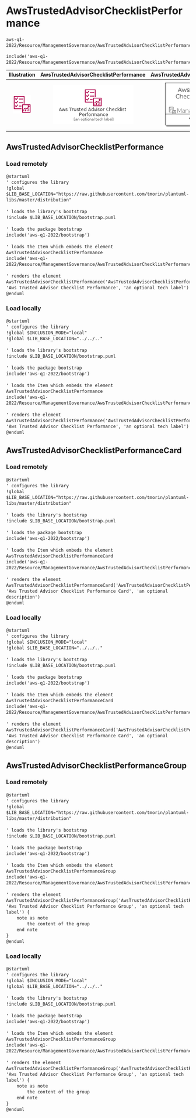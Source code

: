 # AwsTrustedAdvisorChecklistPerformance


```text
aws-q1-2022/Resource/ManagementGovernance/AwsTrustedAdvisorChecklistPerformance
```

```text
include('aws-q1-2022/Resource/ManagementGovernance/AwsTrustedAdvisorChecklistPerformance')
```



| Illustration | AwsTrustedAdvisorChecklistPerformance | AwsTrustedAdvisorChecklistPerformanceCard | AwsTrustedAdvisorChecklistPerformanceGroup |
| :---: | :---: | :---: | :---: |
| ![illustration for Illustration](../../../aws-q1-2022/Resource/ManagementGovernance/AwsTrustedAdvisorChecklistPerformance.png) | ![illustration for AwsTrustedAdvisorChecklistPerformance](../../../aws-q1-2022/Resource/ManagementGovernance/AwsTrustedAdvisorChecklistPerformance.Local.png) | ![illustration for AwsTrustedAdvisorChecklistPerformanceCard](../../../aws-q1-2022/Resource/ManagementGovernance/AwsTrustedAdvisorChecklistPerformanceCard.Local.png) | ![illustration for AwsTrustedAdvisorChecklistPerformanceGroup](../../../aws-q1-2022/Resource/ManagementGovernance/AwsTrustedAdvisorChecklistPerformanceGroup.Local.png) |




## AwsTrustedAdvisorChecklistPerformance

### Load remotely
```plantuml
@startuml
' configures the library
!global $LIB_BASE_LOCATION="https://raw.githubusercontent.com/tmorin/plantuml-libs/master/distribution"

' loads the library's bootstrap
!include $LIB_BASE_LOCATION/bootstrap.puml

' loads the package bootstrap
include('aws-q1-2022/bootstrap')

' loads the Item which embeds the element AwsTrustedAdvisorChecklistPerformance
include('aws-q1-2022/Resource/ManagementGovernance/AwsTrustedAdvisorChecklistPerformance')

' renders the element
AwsTrustedAdvisorChecklistPerformance('AwsTrustedAdvisorChecklistPerformance', 'Aws Trusted Advisor Checklist Performance', 'an optional tech label')
@enduml
```

### Load locally
```plantuml
@startuml
' configures the library
!global $INCLUSION_MODE="local"
!global $LIB_BASE_LOCATION="../../.."

' loads the library's bootstrap
!include $LIB_BASE_LOCATION/bootstrap.puml

' loads the package bootstrap
include('aws-q1-2022/bootstrap')

' loads the Item which embeds the element AwsTrustedAdvisorChecklistPerformance
include('aws-q1-2022/Resource/ManagementGovernance/AwsTrustedAdvisorChecklistPerformance')

' renders the element
AwsTrustedAdvisorChecklistPerformance('AwsTrustedAdvisorChecklistPerformance', 'Aws Trusted Advisor Checklist Performance', 'an optional tech label')
@enduml
```

## AwsTrustedAdvisorChecklistPerformanceCard

### Load remotely
```plantuml
@startuml
' configures the library
!global $LIB_BASE_LOCATION="https://raw.githubusercontent.com/tmorin/plantuml-libs/master/distribution"

' loads the library's bootstrap
!include $LIB_BASE_LOCATION/bootstrap.puml

' loads the package bootstrap
include('aws-q1-2022/bootstrap')

' loads the Item which embeds the element AwsTrustedAdvisorChecklistPerformanceCard
include('aws-q1-2022/Resource/ManagementGovernance/AwsTrustedAdvisorChecklistPerformance')

' renders the element
AwsTrustedAdvisorChecklistPerformanceCard('AwsTrustedAdvisorChecklistPerformanceCard', 'Aws Trusted Advisor Checklist Performance Card', 'an optional description')
@enduml
```

### Load locally
```plantuml
@startuml
' configures the library
!global $INCLUSION_MODE="local"
!global $LIB_BASE_LOCATION="../../.."

' loads the library's bootstrap
!include $LIB_BASE_LOCATION/bootstrap.puml

' loads the package bootstrap
include('aws-q1-2022/bootstrap')

' loads the Item which embeds the element AwsTrustedAdvisorChecklistPerformanceCard
include('aws-q1-2022/Resource/ManagementGovernance/AwsTrustedAdvisorChecklistPerformance')

' renders the element
AwsTrustedAdvisorChecklistPerformanceCard('AwsTrustedAdvisorChecklistPerformanceCard', 'Aws Trusted Advisor Checklist Performance Card', 'an optional description')
@enduml
```

## AwsTrustedAdvisorChecklistPerformanceGroup

### Load remotely
```plantuml
@startuml
' configures the library
!global $LIB_BASE_LOCATION="https://raw.githubusercontent.com/tmorin/plantuml-libs/master/distribution"

' loads the library's bootstrap
!include $LIB_BASE_LOCATION/bootstrap.puml

' loads the package bootstrap
include('aws-q1-2022/bootstrap')

' loads the Item which embeds the element AwsTrustedAdvisorChecklistPerformanceGroup
include('aws-q1-2022/Resource/ManagementGovernance/AwsTrustedAdvisorChecklistPerformance')

' renders the element
AwsTrustedAdvisorChecklistPerformanceGroup('AwsTrustedAdvisorChecklistPerformanceGroup', 'Aws Trusted Advisor Checklist Performance Group', 'an optional tech label') {
    note as note
        the content of the group
    end note
}
@enduml
```

### Load locally
```plantuml
@startuml
' configures the library
!global $INCLUSION_MODE="local"
!global $LIB_BASE_LOCATION="../../.."

' loads the library's bootstrap
!include $LIB_BASE_LOCATION/bootstrap.puml

' loads the package bootstrap
include('aws-q1-2022/bootstrap')

' loads the Item which embeds the element AwsTrustedAdvisorChecklistPerformanceGroup
include('aws-q1-2022/Resource/ManagementGovernance/AwsTrustedAdvisorChecklistPerformance')

' renders the element
AwsTrustedAdvisorChecklistPerformanceGroup('AwsTrustedAdvisorChecklistPerformanceGroup', 'Aws Trusted Advisor Checklist Performance Group', 'an optional tech label') {
    note as note
        the content of the group
    end note
}
@enduml
```

